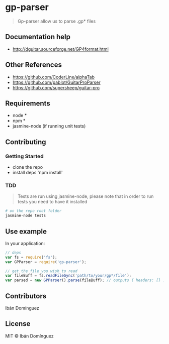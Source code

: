 # gp-parser

> Gp-parser allow us to parse .gp* files

## Documentation help

* http://dguitar.sourceforge.net/GP4format.html

## Other References

* https://github.com/CoderLine/alphaTab
* https://github.com/pablot/GuitarProParser
* https://github.com/supersheep/guitar-pro

## Requirements

* node *
* npm *
* jasmine-node (if running unit tests)

## Contributing

### Getting Started

* clone the repo
* install deps 'npm install'

### TDD

> Tests are run using jasmine-node, please note that in order to run tests you need to have it installed

```sh
# on the repo root folder
jasmine-node tests
```

## Use example

In your application:

```js
// deps
var fs = require('fs');
var GPParser = require('gp-parser');

// get the file you wish to read
var fileBuff = fs.readFileSync('path/to/your/gp*/file');
var parsed = new GPParser().parse(fileBuff); // outputs { headers: {} ... }
```

## Contributors

Ibán Domínguez

## License

MIT © Ibán Domínguez
